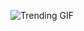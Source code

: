 ![Trending GIF](https://media3.giphy.com/media/v1.Y2lkPThiYjIxNzcyeHRiaWZuaGt1djhhbTQ2OW16dzFxcHVnc2pwaWhhNXdhcDdjOGR3cSZlcD12MV9naWZzX3NlYXJjaCZjdD1n/YYKoJL28YtscdUTGWA/giphy.gif)
